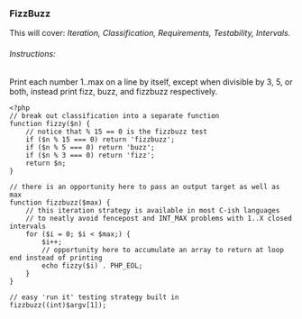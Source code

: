 ### FizzBuzz

This will cover: *Iteration, Classification, Requirements, Testability, Intervals.*

###### Instructions:

Print each number 1..max on a line by itself, except when divisible by 3, 5, or both, instead print fizz, buzz, and fizzbuzz respectively.


````
<?php
// break out classification into a separate function
function fizzy($n) {
    // notice that % 15 == 0 is the fizzbuzz test
    if ($n % 15 === 0) return 'fizzbuzz';
    if ($n % 5 === 0) return 'buzz';
    if ($n % 3 === 0) return 'fizz';
    return $n;
}
  
// there is an opportunity here to pass an output target as well as max
function fizzbuzz($max) {
    // this iteration strategy is available in most C-ish languages
    // to neatly avoid fencepost and INT_MAX problems with 1..X closed intervals
    for ($i = 0; $i < $max;) {
        $i++;
        // opportunity here to accumulate an array to return at loop end instead of printing
        echo fizzy($i) . PHP_EOL;
    }
}
 
// easy 'run it' testing strategy built in
fizzbuzz((int)$argv[1]);
````
